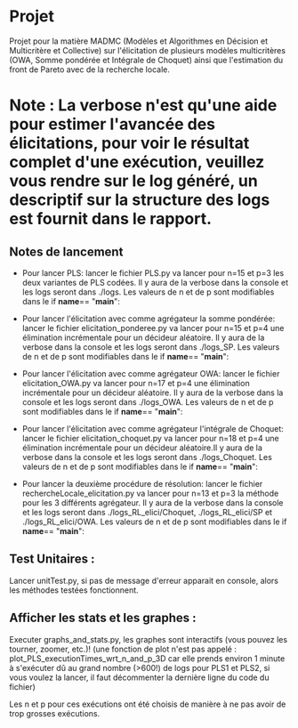 # Projet 
Projet pour la matière MADMC (Modèles et Algorithmes en Décision et Multicritère et Collective) sur l'élicitation de plusieurs modèles multicritères (OWA, Somme pondérée et Intégrale de Choquet) ainsi que l'estimation du front de Pareto avec de la recherche locale.

# Note : La verbose n'est qu'une aide pour estimer l'avancée des élicitations, pour voir le résultat complet d'une exécution, veuillez vous rendre sur le log généré, un descriptif sur la structure des logs est fournit dans le rapport.

## Notes de lancement
- Pour lancer PLS:
lancer le fichier PLS.py va lancer pour n=15 et p=3 les deux variantes de PLS codées. Il y aura de la verbose dans la console et les logs seront dans ./logs. Les valeurs de n et de p sont modifiables dans le if __name__== "__main__":

- Pour lancer l'élicitation avec comme agrégateur la somme pondérée:
lancer le fichier elicitation_ponderee.py va lancer pour n=15 et p=4 une élimination incrémentale pour un décideur aléatoire. Il y aura de la verbose dans la console et les logs seront dans ./logs_SP. Les valeurs de n et de p sont modifiables dans le if __name__== "__main__":

- Pour lancer l'élicitation avec comme agrégateur OWA:
lancer le fichier elicitation_OWA.py va lancer pour n=17 et p=4 une élimination incrémentale pour un décideur aléatoire. Il y aura de la verbose dans la console et les logs seront dans ./logs_OWA. Les valeurs de n et de p sont modifiables dans le if __name__== "__main__":

- Pour lancer l'élicitation avec comme agrégateur l'intégrale de Choquet:
lancer le fichier elicitation_choquet.py va lancer pour n=18 et p=4 une élimination incrémentale pour un décideur aléatoire.Il y aura de la verbose dans la console et les logs seront dans ./logs_Choquet. Les valeurs de n et de p sont modifiables dans le if __name__== "__main__":

- Pour lancer la deuxième procédure de résolution:
lancer le fichier rechercheLocale_elicitation.py va lancer pour n=13 et p=3 la méthode pour les 3 différents agrégateur. Il y aura de la verbose dans la console et les logs seront dans ./logs_RL_elici/Choquet, ./logs_RL_elici/SP et ./logs_RL_elici/OWA. Les valeurs de n et de p sont modifiables dans le if __name__== "__main__":

## Test Unitaires :
Lancer unitTest.py, si pas de message d'erreur apparait en console, alors les méthodes testées fonctionnent.

## Afficher les stats et les graphes :
Executer graphs_and_stats.py, les graphes sont interactifs (vous pouvez les tourner, zoomer, etc.)! (une fonction de plot n'est pas appelé : plot_PLS_executionTimes_wrt_n_and_p_3D car elle prends environ 1 minute à s'exécuter dû au grand nombre (>600!) de logs pour PLS1 et PLS2, si vous voulez la lancer, il faut décommenter la dernière ligne du code du fichier)


Les n et p pour ces exécutions ont été choisis de manière à ne pas avoir de trop grosses exécutions.
